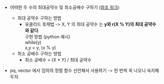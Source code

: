 * 어떠한 두 수의 최대공약수 및 최소공배수 구하기 ([참조 링크](https://codingpractices.tistory.com/34))
  * 최대 공약수 구하는 방법
    * 유클리드 호제법 -> X, Y 의 최대 공약수 는 **y와 r(X % Y)의 최대 공약수와 같다**.   
       구현 방법 (python 예시)   
          while(y)   
            x,y = y, (x % y)   
  * 최소 공배수 구하는 방법
    * 최소 공배수 = (X * Y) / 최대 공약수   
    
* pq, vector 에서 임의의 정렬 함수 선언해서 사용하기 -> 한 번씩 꼭 나오니 숙지해두자. 
